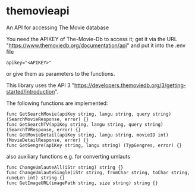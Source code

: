 # themovieapi
An API for accessing The Movie database

You need the APIKEY of The-Movie-Db to access it; get it via the URL "https://www.themoviedb.org/documentation/api" and put it into the .env file 
```
apikey="<APIKEY>"
```
or give them as parameters to the functions. 

This library uses the API 3 "https://developers.themoviedb.org/3/getting-started/introduction".

The following functions are implemented:
```
func GetSearchMovie(apiKey string, langu string, query string) (SearchMovieResponse, error) {} 
func GetSearchTV(apiKey string, langu string, query string) (SearchTVResponse, error) {}
func GetMovieDetail(apiKey string, langu string, movieID int) (MovieDetailResponse, error) {}
func GetGengre(apiKey string, langu string) (TypGengres, error) {}
```
also auxiliary functions e.g. for converting umlauts
```
func ChangeUmlauteAll(iStr string) string {}
func ChangeUmlauteSingle(iStr string, fromChar string, toChar string, runeLen int) string {}
func GetImageURL(imagePath string, size string) string {}

```
